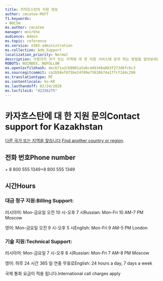 ```yaml
---
title: 카자흐스탄의 지원 정보
author: cmcatee-MSFT
f1.keywords:
- NOCSH
ms.author: cmcatee
manager: mnirkhe
audience: Admin
ms.topic: reference
ms.service: o365-administration
ms.collection: Adm_Support
localization_priority: Normal
description: 사용자의 국가 또는 지역에 대 한 지원 서비스에 문의 하는 방법을 알아보세요.
ROBOTS: NOINDEX, NOFOLLOW
ms.openlocfilehash: 4ecb71a2cb8001a5a6c4d9340a883f273d6fc6c3
ms.sourcegitcommit: ca2b58ef8f5be24f09e73620b74a1ffcf2d4c290
ms.translationtype: MT
ms.contentlocale: ko-KR
ms.lasthandoff: 02/24/2020
ms.locfileid: "42256275"
---
```

# <a name="contact-support-for-kazakhstan"></a><span data-ttu-id="cea9d-103">카자흐스탄에 대 한 지원 문의</span><span class="sxs-lookup"><span data-stu-id="cea9d-103">Contact support for Kazakhstan</span></span>

<span data-ttu-id="cea9d-104">[다른 국가 또는 지역을 찾습니다](../contact-support-for-business-products.md).</span><span class="sxs-lookup"><span data-stu-id="cea9d-104">[Find another country or region](../contact-support-for-business-products.md).</span></span>

## <a name="phone-number"></a><span data-ttu-id="cea9d-105">전화 번호</span><span class="sxs-lookup"><span data-stu-id="cea9d-105">Phone number</span></span>
<span data-ttu-id="cea9d-106">+ 8 800 555 1349</span><span class="sxs-lookup"><span data-stu-id="cea9d-106">+8 800 555 1349</span></span>

## <a name="hours"></a><span data-ttu-id="cea9d-107">시간</span><span class="sxs-lookup"><span data-stu-id="cea9d-107">Hours</span></span>
### <a name="billing-support"></a><span data-ttu-id="cea9d-108">대금 청구 지원:</span><span class="sxs-lookup"><span data-stu-id="cea9d-108">Billing Support:</span></span>

<span data-ttu-id="cea9d-109">러시아어: Mon-금요일 오전 10 시-오후 7 시</span><span class="sxs-lookup"><span data-stu-id="cea9d-109">Russian: Mon-Fri 10 AM-7 PM Moscow</span></span>

<span data-ttu-id="cea9d-110">영어: Mon-금요일 오전 9 시-오후 5 시</span><span class="sxs-lookup"><span data-stu-id="cea9d-110">English: Mon-Fri 9 AM-5 PM London</span></span>

### <a name="technical-support"></a><span data-ttu-id="cea9d-111">기술 지원:</span><span class="sxs-lookup"><span data-stu-id="cea9d-111">Technical Support:</span></span>

<span data-ttu-id="cea9d-112">러시아어: Mon-금요일 7 시-오후 8 시</span><span class="sxs-lookup"><span data-stu-id="cea9d-112">Russian: Mon-Fri 7 AM-8 PM Moscow</span></span>

<span data-ttu-id="cea9d-113">영어: 하루 24 시간 365 일 연중 무휴로</span><span class="sxs-lookup"><span data-stu-id="cea9d-113">English: 24 hours a day, 7 days a week</span></span>

<span data-ttu-id="cea9d-114">국제 통화 요금이 적용 됩니다.</span><span class="sxs-lookup"><span data-stu-id="cea9d-114">International call charges apply</span></span>